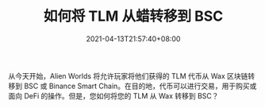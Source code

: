 ﻿---
title: "如何将 TLM 从蜡转移到 BSC"
date: 2021-04-13T21:57:40+08:00
lastmod: 2021-04-13T16:45:40+08:00
draft: false
authors: ["Pleasure"]
description: "从今天开始，Alien Worlds 将允许玩家将他们获得的 TLM 代币从 Wax 区块链转移到 BSC 或 Binance Smart Chain。在目的地，代币可以进行交易，用于购买或面向 DeFi 的操作。但是，您如何将您的 TLM 从 Wax 转移到 BSC？"
featuredImage: "how-to-transfer-tlm-from-wax-to-bsc.png"
tags: ["Virtual World","虚拟世界","Play to Earn"]
categories: ["news"]
news: ["虚拟世界"]
weight: 
lightgallery: true
pinned: false
recommend: false
recommend1: false
---

从今天开始，Alien Worlds 将允许玩家将他们获得的 TLM 代币从 Wax 区块链转移到 BSC 或 Binance Smart Chain。在目的地，代币可以进行交易，用于购买或面向 DeFi 的操作。但是，您如何将您的 TLM 从 Wax 转移到 BSC？

<!--more-->

